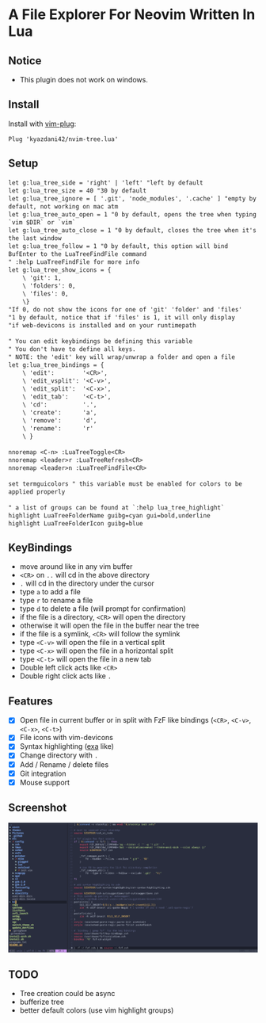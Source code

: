 # A File Explorer For Neovim Written In Lua

## Notice

- This plugin does not work on windows.

## Install

Install with [vim-plug](https://github.com/junegunn/vim-plug):
```vim
Plug 'kyazdani42/nvim-tree.lua'
```

## Setup

```vim
let g:lua_tree_side = 'right' | 'left' "left by default
let g:lua_tree_size = 40 "30 by default
let g:lua_tree_ignore = [ '.git', 'node_modules', '.cache' ] "empty by default, not working on mac atm
let g:lua_tree_auto_open = 1 "0 by default, opens the tree when typing `vim $DIR` or `vim`
let g:lua_tree_auto_close = 1 "0 by default, closes the tree when it's the last window
let g:lua_tree_follow = 1 "0 by default, this option will bind BufEnter to the LuaTreeFindFile command
" :help LuaTreeFindFile for more info
let g:lua_tree_show_icons = {
    \ 'git': 1,
    \ 'folders': 0,
    \ 'files': 0,
    \}
"If 0, do not show the icons for one of 'git' 'folder' and 'files'
"1 by default, notice that if 'files' is 1, it will only display
"if web-devicons is installed and on your runtimepath

" You can edit keybindings be defining this variable
" You don't have to define all keys.
" NOTE: the 'edit' key will wrap/unwrap a folder and open a file
let g:lua_tree_bindings = {
    \ 'edit':        '<CR>',
    \ 'edit_vsplit': '<C-v>',
    \ 'edit_split':  '<C-x>',
    \ 'edit_tab':    '<C-t>',
    \ 'cd':          '.',
    \ 'create':      'a',
    \ 'remove':      'd',
    \ 'rename':      'r'
    \ }

nnoremap <C-n> :LuaTreeToggle<CR>
nnoremap <leader>r :LuaTreeRefresh<CR>
nnoremap <leader>n :LuaTreeFindFile<CR>

set termguicolors " this variable must be enabled for colors to be applied properly

" a list of groups can be found at `:help lua_tree_highlight`
highlight LuaTreeFolderName guibg=cyan gui=bold,underline
highlight LuaTreeFolderIcon guibg=blue
```

## KeyBindings

- move around like in any vim buffer
- `<CR>` on `..` will cd in the above directory
- `.` will cd in the directory under the cursor
- type `a` to add a file
- type `r` to rename a file
- type `d` to delete a file (will prompt for confirmation)
- if the file is a directory, `<CR>` will open the directory
- otherwise it will open the file in the buffer near the tree
- if the file is a symlink, `<CR>` will follow the symlink
- type `<C-v>` will open the file in a vertical split
- type `<C-x>` will open the file in a horizontal split
- type `<C-t>` will open the file in a new tab
- Double left click acts like `<CR>`
- Double right click acts like `.`

## Features
- [x] Open file in current buffer or in split with FzF like bindings (`<CR>`, `<C-v>`, `<C-x>`, `<C-t>`)
- [x] File icons with vim-devicons
- [x] Syntax highlighting ([exa](https://github.com/ogham/exa) like)
- [x] Change directory with `.`
- [x] Add / Rename / delete files
- [x] Git integration
- [x] Mouse support

## Screenshot

![alt text](.github/screenshot.png?raw=true "file explorer")

## TODO

- Tree creation could be async
- bufferize tree
- better default colors (use vim highlight groups)
